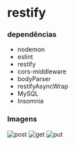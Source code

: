 # restify
### dependências
- nodemon
- eslint
- restify
- cors-middleware
- bodyParser
- restifyAsyncWrap
- MySQL
- Insomnia

### Imagens
![post](https://github.com/mauroslucios/restify/assets/671694/2b9b9d62-ed9a-4e05-9277-2d5bd6d4a513)
![get](https://github.com/mauroslucios/restify/assets/671694/df4052f1-c3ca-42a3-a226-08ad9101c809)
![put](https://github.com/mauroslucios/restify/assets/671694/f3b1f379-387f-49c2-9300-751a2ee3226c)